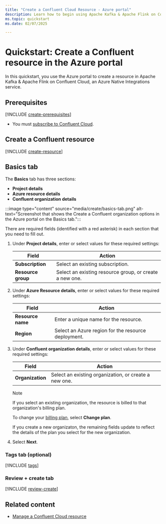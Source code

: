 ```yaml
---
title: "Create a Confluent Cloud Resource - Azure portal"
description: Learn how to begin using Apache Kafka & Apache Flink on Confluent Cloud by creating an instance in the Azure portal.
ms.topic: quickstart
ms.date: 02/07/2025

---
```


# Quickstart: Create a Confluent resource in the Azure portal

In this quickstart, you use the Azure portal to create a resource in Apache Kafka & Apache Flink on Confluent Cloud, an Azure Native Integrations service.

## Prerequisites

[!INCLUDE [create-prerequisites](../includes/create-prerequisites.md)]

- You must [subscribe to Confluent Cloud](overview.md#subscribe-to-confluent-cloud).

## Create a Confluent resource

[!INCLUDE [create-resource](../includes/create-resource.md)]

## Basics tab

The **Basics** tab has three sections:

- **Project details**
- **Azure resource details**
- **Confluent organization details**

:::image type="content" source="media/create/basics-tab.png" alt-text="Screenshot that shows the Create a Confluent organization options in the Azure portal on the Basics tab.":::

There are required fields (identified with a red asterisk) in each section that you need to fill out.

1. Under **Project details**, enter or select values for these required settings:

    | Field               | Action                                                    |
    |---------------------|-----------------------------------------------------------|
    | **Subscription**        | Select an existing subscription.   |
    | **Resource group**      | Select an existing resource group, or create a new one.       |

1. Under **Azure Resource details**, enter or select values for these required settings:

    | Field              | Action                                    |
    |--------------------|-------------------------------------------|
    | **Resource name**      | Enter a unique name for the resource.   |
    | **Region**             | Select an Azure region for the resource deployment.  |

1. Under **Confluent organization details**, enter or select values for these required settings:

    | Field             | Action                                                                                           |
    |-------------------|--------------------------------------------------------------------------------------------------|
    | **Organization**      | Select an existing organization, or create a new one.   |

    > [!NOTE]
    > If you select an existing organization, the resource is billed to that organization's billing plan.

    To change your [billing plan](overview.md#billing), select **Change plan**.

    If you create a new organizaton, the remaining fields update to reflect the details of the plan you select for the new organization.

1. Select **Next**.

### Tags tab (optional)

[!INCLUDE [tags](../includes/tags.md)]

### Review + create tab

[!INCLUDE [review-create](../includes/review-create.md)]

## Related content

- [Manage a Confluent Cloud resource](manage.md)

